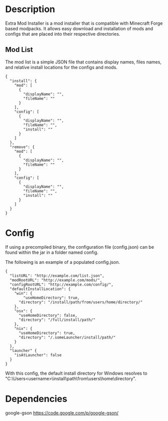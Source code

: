 # Description
Extra Mod Installer is a mod installer that is compatible with Minecraft Forge based modpacks. It allows easy download and installation of mods and configs that are placed into their respective directories.

## Mod List
The mod list is a simple JSON file that contains display names, files names, and relative install locations for the configs and mods.

```
{
  "install": {
    "mod": [
      {
        "displayName": "",
        "fileName": ""
      }
    ],
    "config": [
      {
        "displayName": "",
        "fileName": "",
        "install": ""
      }
    ]
  },
  "remove": {
    "mod": [
      {
        "displayName": "",
        "fileName": ""
      }
    ],
    "config": [
      {
        "displayName": "",
        "fileName": "",
        "install": ""
      }
    ]
  }
}
```

# Config
If using a precompiled binary, the configuration file (config.json) can be found within the jar in a folder named config.

The following is an example of a populated config.json.
```
{
  "listURL": "http://example.com/list.json",
  "modRootURL": "http://example.com/mods/",
  "configRootURL": "http://example.com/config/",
  "defaultInstallLocation": {
    "win": {
        "useHomeDirectory": true,
  	  "directory": "/install/path/from/users/home/directory/"
  	},
  	"osx": {
  	  "useHomeDirectory": false,
  	  "directory": "/full/install/path/"
  	},
  	"nix": {
  	  "useHomeDirectory": true,
      "directory": "/.someLauncher/install/path/"
  	}
  },
  "launcher" {
    "isAtLauncher": false
  }
}
```
With this config, the default install directory for Windows resolves to "C:\Users\<username>\install\path\from\users\home\directory\".


# Dependencies
google-gson <https://code.google.com/p/google-gson/>